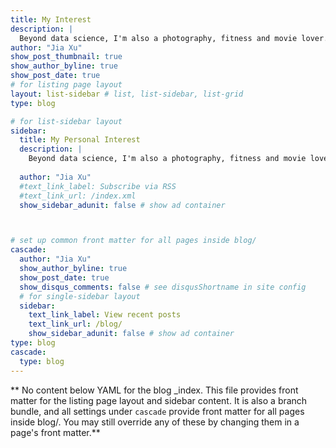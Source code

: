 ```yaml
---
title: My Interest
description: |
  Beyond data science, I'm also a photography, fitness and movie lover.
author: "Jia Xu"
show_post_thumbnail: true
show_author_byline: true
show_post_date: true
# for listing page layout
layout: list-sidebar # list, list-sidebar, list-grid
type: blog

# for list-sidebar layout
sidebar: 
  title: My Personal Interest
  description: |
    Beyond data science, I'm also a photography, fitness and movie lover.
    
  author: "Jia Xu"
  #text_link_label: Subscribe via RSS
  #text_link_url: /index.xml
  show_sidebar_adunit: false # show ad container



# set up common front matter for all pages inside blog/
cascade:
  author: "Jia Xu"
  show_author_byline: true
  show_post_date: true
  show_disqus_comments: false # see disqusShortname in site config
  # for single-sidebar layout
  sidebar:
    text_link_label: View recent posts
    text_link_url: /blog/
    show_sidebar_adunit: false # show ad container
type: blog
cascade:
  type: blog
---
```


** No content below YAML for the blog _index. This file provides front matter for the listing page layout and sidebar content. It is also a branch bundle, and all settings under `cascade` provide front matter for all pages inside blog/. You may still override any of these by changing them in a page's front matter.**
